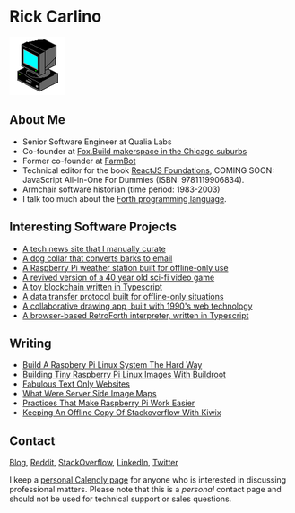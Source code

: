 # Rick Carlino

![](computer.gif)

## About Me

 * Senior Software Engineer at Qualia Labs
 * Co-founder at [Fox.Build makerspace in the Chicago suburbs](https://fox.build/)
 * Former co-founder at [FarmBot](https://farm.bot/)
 * Technical editor for the book [ReactJS Foundations](https://www.amazon.com/React-Foundations-Building-Interfaces-ReactJS/dp/1119685540/), COMING SOON: JavaScript All-in-One For Dummies (ISBN: 9781119906834).
 * Armchair software historian (time period: 1983-2003)
 * I talk too much about the [Forth programming language](https://en.wikipedia.org/wiki/Forth_(programming_language)).

## Interesting Software Projects

 * [A tech news site that I manually curate](https://news.rickcarlino.com/)
 * [A dog collar that converts barks to email](https://github.com/FoxDotBuild/woof-alert)
 * [A Raspberry Pi weather station built for offline-only use](https://rickcarlino.com/2019/a-weather-station-with-raspberry-pi-and-secure-scuttlebutt.html)
 * [A revived version of a 40 year old sci-fi video game](https://github.com/RickCarlino/Cosmic-Conquest-1982)
 * [A toy blockchain written in Typescript](https://github.com/RickCarlino/naivechain-ts)
 * [A data transfer protocol built for offline-only situations](https://github.com/PigeonProtocolConsortium/pigeon-spec)
 * [A collaborative drawing app, built with 1990's web technology](https://github.com/RickCarlino/serverside-imagemap-canvas)
 * [A browser-based RetroForth interpreter, written in Typescript](https://rickcarlino.com/retrojs/)

## Writing

 * [Build A Raspbery Pi Linux System The Hard Way](https://rickcarlino.com/2021/build-a-raspbery-pi-linux-system-the-hard-way.html)
 * [Building Tiny Raspberry Pi Linux Images With Buildroot](https://rickcarlino.com/2021/building-tiny-raspberry-pi-linux-images-with-buildroot.html)
 * [Fabulous Text Only Websites](https://rickcarlino.com/2018/fabulous-text-only-websites-2018-edition.html)
 * [What Were Server Side Image Maps](https://rickcarlino.com/2021/what-were-server-side-image-maps.html)
 * [Practices That Make Raspberry Pi Work Easier](https://rickcarlino.com/2021/practices-that-make-raspberry-pi-work-easier.html)
 * [Keeping An Offline Copy Of Stackoverflow With Kiwix](https://rickcarlino.com/2020/keeping-an-offline-copy-of-stackoverflow-with-kiwix.html)

## Contact

[Blog](http://rickcarlino.com/), [Reddit](https://www.reddit.com/user/rickcarlino), [StackOverflow](https://stackexchange.com/users/1063897/rick), [LinkedIn](https://www.linkedin.com/in/rickcarlino/), [Twitter](https://twitter.com/RickCarlino/)

I keep a [personal Calendly page](https://calendly.com/rickcarlino/office-hours) for anyone who is interested in discussing professional matters. Please note that this is a _personal_ contact page and should not be used for technical support or sales questions.
